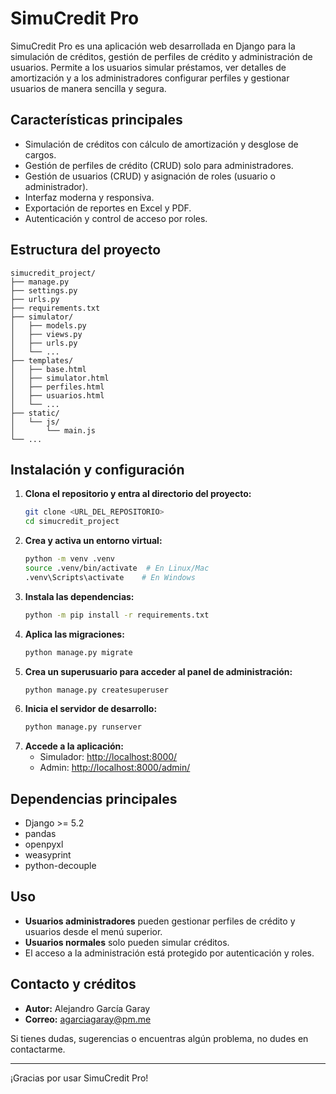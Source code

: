 # SimuCredit Pro

SimuCredit Pro es una aplicación web desarrollada en Django para la simulación de créditos, gestión de perfiles de crédito y administración de usuarios. Permite a los usuarios simular préstamos, ver detalles de amortización y a los administradores configurar perfiles y gestionar usuarios de manera sencilla y segura.

## Características principales
- Simulación de créditos con cálculo de amortización y desglose de cargos.
- Gestión de perfiles de crédito (CRUD) solo para administradores.
- Gestión de usuarios (CRUD) y asignación de roles (usuario o administrador).
- Interfaz moderna y responsiva.
- Exportación de reportes en Excel y PDF.
- Autenticación y control de acceso por roles.

## Estructura del proyecto
```
simucredit_project/
├── manage.py
├── settings.py
├── urls.py
├── requirements.txt
├── simulator/
│   ├── models.py
│   ├── views.py
│   ├── urls.py
│   └── ...
├── templates/
│   ├── base.html
│   ├── simulator.html
│   ├── perfiles.html
│   ├── usuarios.html
│   └── ...
├── static/
│   └── js/
│       └── main.js
└── ...
```

## Instalación y configuración
1. **Clona el repositorio y entra al directorio del proyecto:**
   ```bash
   git clone <URL_DEL_REPOSITORIO>
   cd simucredit_project
   ```
2. **Crea y activa un entorno virtual:**
   ```bash
   python -m venv .venv
   source .venv/bin/activate  # En Linux/Mac
   .venv\Scripts\activate    # En Windows
   ```
3. **Instala las dependencias:**
   ```bash
   python -m pip install -r requirements.txt
   ```
4. **Aplica las migraciones:**
   ```bash
   python manage.py migrate
   ```
5. **Crea un superusuario para acceder al panel de administración:**
   ```bash
   python manage.py createsuperuser
   ```
6. **Inicia el servidor de desarrollo:**
   ```bash
   python manage.py runserver
   ```
7. **Accede a la aplicación:**
   - Simulador: [http://localhost:8000/](http://localhost:8000/)
   - Admin: [http://localhost:8000/admin/](http://localhost:8000/admin/)

## Dependencias principales
- Django >= 5.2
- pandas
- openpyxl
- weasyprint
- python-decouple

## Uso
- **Usuarios administradores** pueden gestionar perfiles de crédito y usuarios desde el menú superior.
- **Usuarios normales** solo pueden simular créditos.
- El acceso a la administración está protegido por autenticación y roles.

## Contacto y créditos
- **Autor:** Alejandro García Garay
- **Correo:** agarciagaray@pm.me

Si tienes dudas, sugerencias o encuentras algún problema, no dudes en contactarme.

---

¡Gracias por usar SimuCredit Pro!